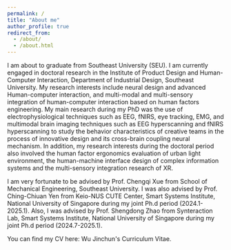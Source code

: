 ```yaml
---
permalink: /
title: "About me"
author_profile: true
redirect_from: 
  - /about/
  - /about.html
---
```


I am about to graduate from Southeast University (SEU). I am currently engaged in doctoral research in the Institute of Product Design and Human-Computer Interaction, Department of Industrial Design, Southeast University. My research interests include neural design and advanced Human-computer interaction, and multi-modal and multi-sensory integration of human-computer interaction based on human factors engineering. My main research during my PhD was the use of electrophysiological techniques such as EEG, fNIRS, eye tracking, EMG, and multimodal brain imaging techniques such as EEG hyperscanning and fNIRS hyperscanning to study the behavior characteristics of creative teams in the process of innovative design and its cross-brain coupling neural mechanism. In addition, my research interests during the doctoral period also involved the human factor ergonomics evaluation of urban light environment, the human-machine interface design of complex information systems and the multi-sensory integration research of XR.

I am very fortunate to be advised by Prof. Chengqi Xue from School of Mechanical Engineering, Southeast University. I was also advised by Prof. Ching-Chiuan Yen from Keio-NUS CUTE Center, Smart Systems Institute, National University of Singapore during my joint Ph.d period (2024.1-2025.1). Also, I was advised by Prof. Shengdong Zhao from Synteraction Lab, Smart Systems Institute, National University of Singapore during my joint Ph.d period (2024.7-2025.1).

You can find my CV here: Wu Jinchun's Curriculum Vitae.


